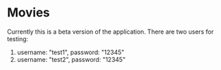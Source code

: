 # Movies

Currently this is a beta version of the application.
There are two users for testing:
  1. username: "test1", password: "12345"
  2. username: "test2", password: "12345"


